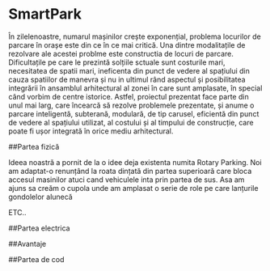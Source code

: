 # SmartPark

În zilelenoastre, numarul mașinilor crește exponențial, problema locurilor de parcare în orașe este din ce în ce mai critică. Una dintre modalitațile de rezolvare ale acestei problme este constructia de locuri de parcare. Dificultațile pe care le prezintă solțiile sctuale sunt costurile mari, necesitatea de spatii mari, ineficenta din punct de vedere al spațiului din cauza spatiilor de manevra și nu in ultimul rând aspectul și posibilitatea integrării în ansamblul arhitectural al zonei în care sunt amplasate, în special când vorbim de centre istorice.
Astfel, proiectul prezentat face parte din unul mai larg, care încearcă să rezolve problemele prezentate, și anume o parcare inteligentă, subterană, modulară, de tip carusel, eficientă din punct de vedere al spațiului utilizat, al costului și al timpului de construcție, care poate fi ușor integrată în orice mediu arhitectural.

##Partea fizică

Ideea noastră a pornit de la o idee deja existenta numita Rotary Parking. Noi am adaptat-o renunțând la roata dințată din partea superioară care bloca accesul masinilor atuci cand vehiculele inta prin partea de sus. Asa am ajuns sa creăm o cupola unde am amplasat o serie de role pe care lanțurile gondolelor alunecă  

ETC..

##Partea electrica

##Avantaje

##Partea de cod
